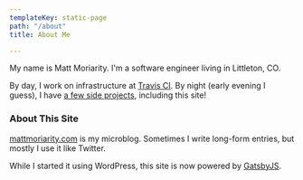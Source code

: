 ```yaml
---
templateKey: static-page
path: "/about"
title: About Me

---
```

My name is Matt Moriarity. I'm a software engineer living in Littleton, CO.

By day, I work on infrastructure at [Travis CI](https://travis-ci.com). By night (early evening I guess), I have [a few side projects](/projects/), including this site!

### About This Site

[mattmoriarity.com](https://mattmoriarity.com/) is my microblog. Sometimes I write long-form entries, but mostly I use it like Twitter.

While I started it using WordPress, this site is now powered by [GatsbyJS](https://github.com/mjm/gatsby-blog).